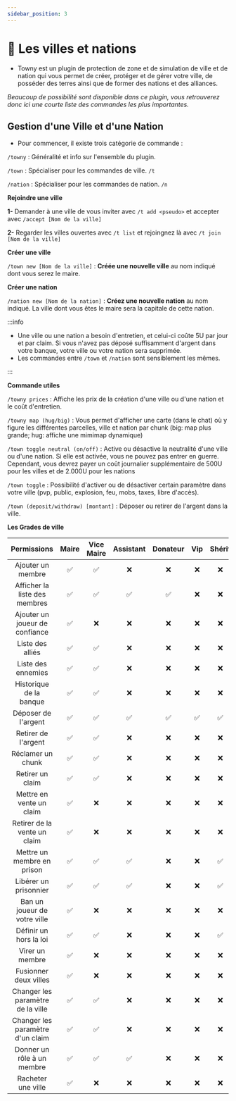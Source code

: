```yaml
---
sidebar_position: 3
---
```


# 🏡 Les villes et nations

- Towny est un plugin de protection de zone et de simulation de ville et de nation qui vous permet de créer, protéger et de gérer votre ville, de posséder des terres ainsi que de former des nations et des alliances.

*Beaucoup de possibilité sont disponible dans ce plugin, vous retrouverez donc ici une courte liste des commandes les plus importantes.*

## Gestion d'une Ville et d'une Nation

- Pour commencer, il existe trois catégorie de commande :

`/towny` : Généralité et info sur l'ensemble du plugin.

`/town` : Spécialiser pour les commandes de ville. `/t`

`/nation` : Spécialiser pour les commandes de nation. `/n`

**Rejoindre une ville**

**1-** Demander à une ville de vous inviter avec `/t add <pseudo>` et accepter avec `/accept [Nom de la ville]`

**2-** Regarder les villes ouvertes avec `/t list` et rejoingnez là avec `/t join [Nom de la ville]`

**Créer une ville**

`/town new [Nom de la ville]` : **Créée une nouvelle ville** au nom indiqué dont vous serez le maire.

**Créer une nation**

`/nation new [Nom de la nation]` : **Créez une nouvelle nation** au nom indiqué. La ville dont vous êtes le maire sera la capitale de cette nation.


:::info

- Une ville ou une nation a besoin d'entretien, et celui-ci coûte 5U par jour et par claim. Si vous n'avez pas déposé suffisamment d'argent dans votre banque, votre ville ou votre nation sera supprimée.
- Les commandes entre `/town` et `/nation` sont sensiblement les mêmes.

:::

**Commande utiles**

`/towny prices` : Affiche les prix de la création d'une ville ou d'une nation et le coût d'entretien. 

`/towny map (hug/big)` :  Vous permet d'afficher une carte (dans le chat) où y figure les différentes parcelles, ville et nation par chunk (big: map plus grande; hug: affiche une mimimap dynamique)

`/town toggle neutral (on/off)` : Active ou désactive la neutralité d'une ville ou d'une nation. Si elle est activée, vous ne pouvez pas entrer en guerre. Cependant, vous devrez payer un coût journalier supplémentaire de 500U pour les villes et de 2.000U pour les nations

`/town toggle` : Possibilité d'activer ou de désactiver certain paramètre dans votre ville (pvp, public, explosion, feu, mobs, taxes, libre d'accès).

`/town (deposit/withdraw) [montant]` : Déposer ou retirer de l'argent dans la ville.

**Les Grades de ville**

| Permissions | Maire | Vice Maire | Assistant | Donateur | Vip | Shérif |
|:-----------:|:-----:|:----------:|:---------:|:--------:|:---:|:------:|
| Ajouter un membre |✅|✅|❌|❌|❌|❌|
| Afficher la liste des membres |✅|✅|✅|✅|❌|❌|
| Ajouter un joueur de confiance |✅|❌|❌|❌|❌|❌|
| Liste des alliés |✅|✅|❌|❌|❌|❌|
| Liste des ennemies |✅|✅|❌|❌|❌|❌|
| Historique de la banque |✅|✅|❌|❌|❌|❌|
| Déposer de l'argent |✅|✅|✅|✅|✅|✅|
| Retirer de l'argent |✅|✅|❌|❌|❌|❌|
| Réclamer un chunk |✅|✅|❌|❌|❌|❌|
| Retirer un claim |✅|✅|❌|❌|❌|❌|
| Mettre en vente un claim |✅|❌|❌|❌|❌|❌|
| Retirer de la vente un claim |✅|❌|❌|❌|❌|❌|
| Mettre un membre en prison |✅|✅|✅|❌|❌|✅|
| Libérer un prisonnier |✅|✅|✅|❌|❌|✅|
| Ban un joueur de votre ville |✅|❌|❌|❌|❌|❌|
| Définir un hors la loi |✅|✅|❌|❌|❌|✅|
| Virer un membre |✅|❌|❌|❌|❌|❌|
| Fusionner deux villes |✅|❌|❌|❌|❌|❌|
| Changer les paramètre de la ville |✅|✅|❌|❌|❌|❌|
| Changer les paramètre d'un claim |✅|✅|❌|❌|❌|❌|
| Donner un rôle à un membre |✅|✅|✅|❌|❌|❌|
| Racheter une ville |✅|❌|❌|❌|❌|❌|
